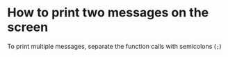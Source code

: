 # How to print two messages on the screen

To print multiple messages, separate the function calls with semicolons (`;`)
